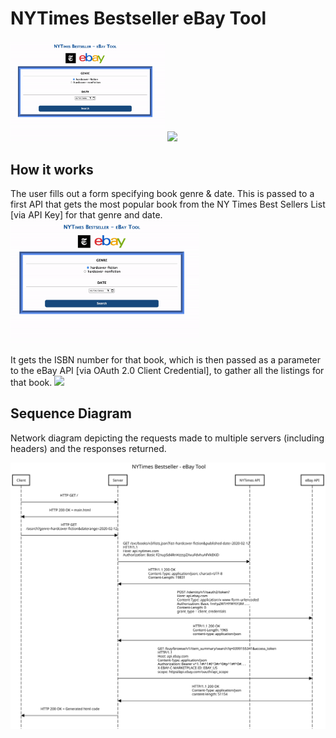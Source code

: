 # NYTimes Bestseller eBay Tool

<div float="left">
  <img src="https://github.com/naiemg/NYTimes-Bestseller-eBay-Tool/blob/main/demo_gif_1.gif?raw=true" width="49%" />
  <img src="https://github.com/naiemg/NYTimes-Bestseller-eBay-Tool/blob/main/demo_gif_2.gif?raw=true" width="49%" /> 
</div>



## How it works
The user fills out a form specifying book genre & date. This is passed to a first API that gets the most popular book from the NY Times Best Sellers List [via API Key] for that genre and date.
<img src="https://github.com/naiemg/NYTimes-Bestseller-eBay-Tool/blob/main/demo_gif_1.gif?raw=true" width="60%" />

It gets the ISBN number for that book, which is then passed as a parameter to the eBay API [via OAuth 2.0 Client Credential], to gather all the listings for that book.
<img src="https://github.com/naiemg/NYTimes-Bestseller-eBay-Tool/blob/main/demo_gif_2.gif?raw=true" width="60%" /> 

## Sequence Diagram
Network diagram depicting the requests made to multiple servers (including headers) and the responses returned.


<img src="https://raw.githubusercontent.com/naiemg/NYTimes-Bestseller-eBay-Tool/2facd4091c8801d39a4ac4a20d0e5e2707536878/SequenceDiagram.svg?token=AIPG7RSGCL5M4AOZERZLY7LBJKUII" width="100%" /> 
